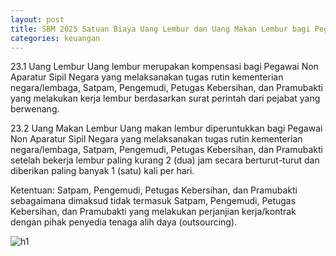 ```yaml
---
layout: post
title: SBM 2025 Satuan Biaya Uang Lembur dan Uang Makan Lembur bagi Pegawai Non Aparatur Sipil Negara, Satpam, Pengemudi, Petugas Kebersihan, dan Pramubakti
categories: keuangan
---
```


23.1 Uang Lembur
Uang lembur merupakan kompensasi bagi Pegawai Non Aparatur Sipil Negara yang melaksanakan tugas rutin kementerian negara/lembaga, Satpam, Pengemudi, Petugas Kebersihan, dan Pramubakti yang melakukan kerja lembur berdasarkan surat perintah dari pejabat yang berwenang.

23.2 Uang Makan Lembur
Uang makan lembur diperuntukkan bagi Pegawai Non Aparatur Sipil Negara yang melaksanakan tugas rutin kementerian negara/lembaga, Satpam, Pengemudi, Petugas Kebersihan, dan Pramubakti setelah bekerja lembur paling kurang 2 (dua) jam secara berturut-turut dan diberikan paling banyak 1 (satu) kali per hari.

Ketentuan:
Satpam, Pengemudi, Petugas Kebersihan, dan Pramubakti sebagaimana dimaksud tidak termasuk Satpam, Pengemudi, Petugas Kebersihan, dan Pramubakti yang melakukan perjanjian kerja/kontrak dengan pihak penyedia tenaga alih daya (outsourcing).

![h1](https://blogger.googleusercontent.com/img/b/R29vZ2xl/AVvXsEhNmB_jy2R9JZio8MiEzktxqxR0mHcbBjF7Yrj5LUGpUC0VT7YbLLXxFSyvzbc7_5TZJp0Gf0dudVvfULezGuo2YKpQzsyow0YOyYUu6v6MmBMt0So38qJ3uqEGZqlP-2HHdnX0o7BNWucX5gBuyc2v_RqR9hnWMKSxlrKgENf35TepbA/s1600/SBM_2025_Page_016.jpg)